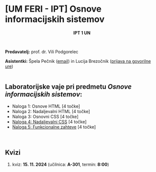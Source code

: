 # [UM FERI - IPT] Osnove informacijskih sistemov

<p align="center">
  <b>IPT 1 UN <br/></b>
</p>
<br/>

**Predavatelj:** prof. dr. Vili Podgorelec

**Asistentki:** Špela Pečnik ([email](mailto:spela.pecnik@tutamail.com)) in Lucija Brezočnik ([prijava na govorilne ure](https://calendly.com/lucija-brezocnik/30min))<br/><br/>

## Laboratorijske vaje pri predmetu *Osnove informacijskih sistemov*:
- Naloga 1: Osnove HTML [4 točke]
- Naloga 2: Nadaljevalni HTML [4 točke]
- Naloga 3: Osnovni CSS [4 točke]
- [Naloga 4: Nadaljevalni CSS](<Naloge/Naloga 4.md>) [4 točke]
- [Naloga 5: Funkcionalne zahteve](<Naloge/Naloga 5.md>) [4 točke]
<br/><br/><br/>

## Kvizi
1. kviz: **15. 11. 2024** (učilnica: **A-301**, termin: **8:00**)
